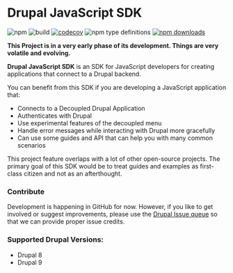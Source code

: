 # Drupal JavaScript SDK


![npm](https://img.shields.io/npm/v/drupal-js-sdk)
![build](https://github.com/d34dman/drupal-js-sdk/actions/workflows/ci.yml/badge.svg)
[![codecov](https://codecov.io/gh/d34dman/drupal-js-sdk/branch/main/graph/badge.svg?token=KVXZUI3JLK)](https://codecov.io/gh/d34dman/drupal-js-sdk)
![npm type definitions](https://img.shields.io/npm/types/drupal-js-sdk)
[![npm downloads](https://img.shields.io/npm/dt/drupal-js-sdk.svg?maxAge=2592000)](http://npmjs.com/package/drupal-jsonapi-params)

**This Project is in a very early phase of its development. Things are very volatile and evolving.**


**Drupal JavaScript SDK** is an SDK for JavaScript developers for creating applications that connect to a Drupal backend.

You can benefit from this SDK if you are developing a JavaScript application that:

- Connects to a Decoupled Drupal Application
- Authenticates with Drupal 
- Use experimental features of the decoupled menu
- Handle error messages while interacting with Drupal more gracefully
- Can use some guides and API that can help you with many common scenarios

This project feature overlaps with a lot of other open-source projects. The primary goal of this SDK would be to treat guides and examples as first-class citizen and not as an afterthought.

### Contribute

Development is happening in GitHub for now. However, if you like to get involved or suggest improvements, please use the [Drupal Issue queue](https://www.drupal.org/project/issues/drupal_js_sdk?categories=All) so that we can provide proper issue credits.

### Supported Drupal Versions:

- Drupal 8
- Drupal 9
